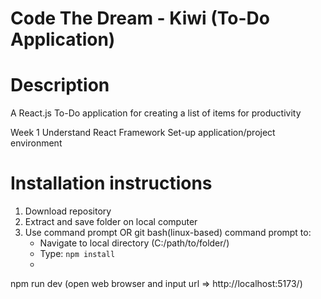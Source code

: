 # Code The Dream - Kiwi (To-Do Application)

# Description
A React.js To-Do application for creating a list of items for productivity

Week 1
Understand React Framework
Set-up application/project environment

# Installation instructions
1) Download repository
2) Extract and save folder on local computer
3) Use command prompt OR git bash(linux-based) command prompt to:
   - Navigate to local directory (C:/path/to/folder/)
   - Type: `npm install`
   - 
npm run dev (open web browser and input url => http://localhost:5173/)
